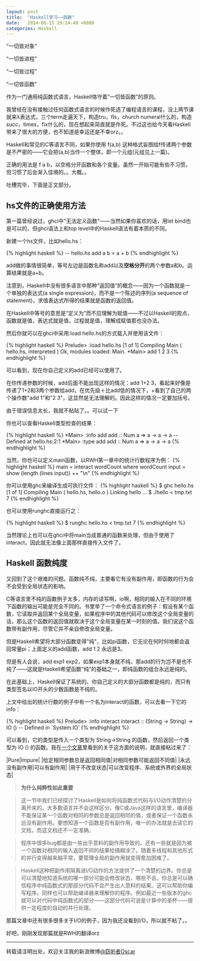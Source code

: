 ```yaml
---
layout: post
title:  "Haskell学习——函数"
date:   2014-06-15 19:24:40 +0800
categories: Haskell
---
```


“一切皆对象”

“一切皆进程”

“一切皆过程”

“一切皆函数”



作为一门通用纯函数式语言，Haskell恪守着“一切皆函数”的原则。

我曾经在没有接触过任何函数式语言的时候作死选了编程语言的课程，没上两节课就来λ表达式，三个term走遍天下，构造tru，fls，church numeral什么的，构造succ，times，fix什么的，现在想起来简直就是作死。不过这也给今天看Haskell带来了很大的方便，也不知道是幸运还是不幸orz。。

Haskell和常见的C等语言不同，如果你使用 f(a,b) 这种格式妄图给f传递两个参数是不严密的——它会把(a,b)当作一个整体，即一个元组(元组见上一篇)。

正确的用法是 f a b，以空格分开函数和各个变量。虽然一开始可能有些不习惯，但习惯了后会渐入佳境的。。大概。。


吐槽完毕，下面是正文部分。



## hs文件的正确使用方法

第一篇曾经说过，ghci中"无法定义函数"——当然如果你喜欢的话，用let bind也是可以的，但ghci语法上和top level中的Haskell语法有着本质的不同。

新建一个hs文件，比如hello.hs：


{% highlight haskell %}
-- hello.hs
add a b = a + b
{% endhighlight %}


add做的事情很简单，等号左边是函数名称add以及**空格分开**的两个参数a和b。运算结果就是a+b。

注意到，Haskell中没有很多语言中那种“返回值”的概念——因为一个函数就是一个单独的表达式(a single expression)，而不是一个陈述的序列(a sequence of statement)，求值表达式所得的结果就是函数的返回值。

在Haskell中等号的意思是“定义为”而不应理解为赋值——不过以Haskell的观点，函数就是值，表达式就是值，过程就是值，理解成赋值那也没办法。

然后你就可以在ghci中采用:load hello.hs的方式载入并使用该文件：


{% highlight haskell %}
Prelude> :load hello.hs
[1 of 1] Compiling Main             ( hello.hs, interpreted )
Ok, modules loaded: Main.
*Main> add 1 2
3
{% endhighlight %}
 
可以看到，现在你自己定义的add已经可以使用了。

在你传递参数的时候，add后面不能出现这样的情况：add 1+2 3，看起来好像是传递了1+2和3两个参数给add，在优先级＋比add低的情况下，+看到了自己的两个操作数"add 1"和"2 3"，这显然是无法理解的。因此这样的情况一定要加括号。

由于错误信息太长，我就不粘贴了。。可以试一下

你也可以查看Haskell类型检查的结果：

{% highlight haskell %}
*Main> :info add
add :: Num a => a -> a -> a 	-- Defined at hello.hs:2:1
*Main> :type add
add :: Num a => a -> a -> a
{% endhighlight %}
 

当然，你也可以定义main函数，以RWH第一章中的统计行数程序为例：
{% highlight haskell %}
main = interact wordCount
    where wordCount input = show (length (lines input)) ++ "\n"
{% endhighlight %}
 

你可以使用ghc来编译生成可执行文件：
{% highlight haskell %}
$ ghc hello.hs
[1 of 1] Compiling Main             ( hello.hs, hello.o )
Linking hello ...
$ ./hello < tmp.txt 
7
{% endhighlight %}
 

也可以使用runghc直接运行之：

{% highlight haskell %}
$ runghc hello.hs < tmp.txt 
7
{% endhighlight %}
 

当然理论上也可以在ghci中将main当成普通的函数来处理，但由于使用了interact，因此就无法像上面那样直接传入文件了。



## Haskell 函数纯度

又回到了这个艰难的问题。函数纯不纯，主要看它有没有副作用，即函数的行为会不会受到全局状态的影响。

C等语言里不纯的函数例子太多，内存的读写啊，io啊，相同的输入在不同的环境下函数的输出可能是完全不同的。书里举了一个命令式语言的例子：假设有某个函数，它读取并返回某个全局变量，如果程序中的其他代码可以修改这个全局变量的话，那么这个函数的返回值就取决于这个全局变量在某一时刻的值。我们说这个函数带有副作用，尽管它并不亲自修改全局变量。

但是Haskell希望将大部分函数变得"纯"，比如pi函数，它无论在何时何地都会返回常量pi；上面定义的add函数，add 1 2 永远是3。

但是有人会说，add exp1 exp2，如果exp1本身就不纯，那add的行为岂不是也不纯了——这就是Haskell希望函数“纯”的基础之一，即纯函数的组合永远是纯的。

在此基础上，Haskell保证了系统的、你自己定义的大部分函数都是纯的，而只有类型签名以IO开头的少数函数是不纯的。

上文中给出的统计行数的例子中有一个名为interact的函数，可以去看一下它的info：


{% highlight haskell %}
Prelude> :info interact
interact :: (String -> String) -> IO () -- Defined in `System.IO'
{% endhighlight %}
 

可以看到，它的类型是传入一个类型为 String->String 的函数，然后返回一个类型为 IO () 的函数。我在[一个文章](http://www.cnblogs.com/IBBC/archive/2011/07/25/2116321.html)里看到的关于这方面的说明，就直接粘过来了：



|Pure|Impure|
|给定相同参数总是返回相同值|对相同参数可能返回不同值|
|永远没有副作用|可以有副作用|
|用于不改变状态|可以改变程序、系统或外界的全局状态|

> **为什么纯粹性如此重要**

> 这一节中我们已经探讨了Haskell是如何将纯函数式代码与I/O动作清楚的分离开来的。大多数语言并不会这样区分。像C或Java这样的语言里，编译器不能保证某一个函数对相同的参数总是返回相同的值，或者保证一个函数永远没有副作用。要想知道一个函数是否有副作用，唯一的办法就是去读它的文档，而这文档还不一定准确。

> 程序中很多bug都是由一些出乎意料的副作用导致的。还有一些就是因为被一个函数对相同的输入返回不同的结果给搞糊涂了。随着多线程和其他形式的并行变得越来越平常，要管理全局的副作用就变得愈加困难了。

> Haskell这种把副作用隔离进I/O动作的方法提供了一个清楚的边界。你总是可以清楚地知道系统的哪一部分可能会修改状态，哪些不会。你总是可以确信程序中纯函数式的那部分代码不会产生出人意料的结果。这可以帮助你编写程序。同样也可以帮助编译器来理解你的程序。例如最近一些版本的ghc就可以对代码中纯函数式的部分——这部分代码可说是计算中的圣杯——提供一定程度的自动的并行处理。

那篇文章中还有很多很多关于I/O的例子，因为我还没看到I/O，所以就不粘了。。


好吧，刚刚发现那篇就是RWH的翻译orz


----------
转载请注明出处，欢迎关注我的新浪微博[@窃听者Oscar](http://weibo.com/u/2703572323)
